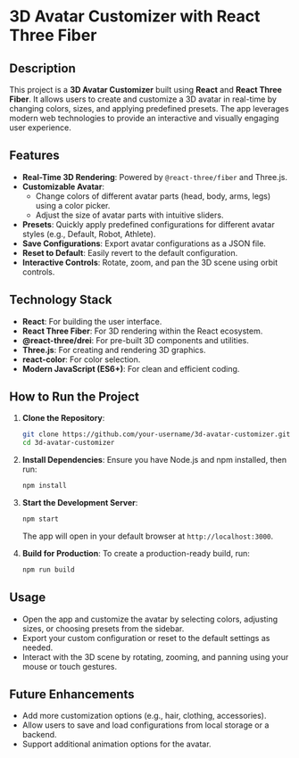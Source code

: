 # 3D Avatar Customizer with React Three Fiber

## Description

This project is a **3D Avatar Customizer** built using **React** and **React Three Fiber**. It allows users to create and customize a 3D avatar in real-time by changing colors, sizes, and applying predefined presets. The app leverages modern web technologies to provide an interactive and visually engaging user experience.

## Features

- **Real-Time 3D Rendering**: Powered by `@react-three/fiber` and Three.js.
- **Customizable Avatar**: 
  - Change colors of different avatar parts (head, body, arms, legs) using a color picker.
  - Adjust the size of avatar parts with intuitive sliders.
- **Presets**: Quickly apply predefined configurations for different avatar styles (e.g., Default, Robot, Athlete).
- **Save Configurations**: Export avatar configurations as a JSON file.
- **Reset to Default**: Easily revert to the default configuration.
- **Interactive Controls**: Rotate, zoom, and pan the 3D scene using orbit controls.

## Technology Stack

- **React**: For building the user interface.
- **React Three Fiber**: For 3D rendering within the React ecosystem.
- **@react-three/drei**: For pre-built 3D components and utilities.
- **Three.js**: For creating and rendering 3D graphics.
- **react-color**: For color selection.
- **Modern JavaScript (ES6+)**: For clean and efficient coding.

## How to Run the Project

1. **Clone the Repository**:
   ```bash
   git clone https://github.com/your-username/3d-avatar-customizer.git
   cd 3d-avatar-customizer
   ```

2. **Install Dependencies**:
   Ensure you have Node.js and npm installed, then run:
   ```bash
   npm install
   ```

3. **Start the Development Server**:
   ```bash
   npm start
   ```
   The app will open in your default browser at `http://localhost:3000`.

4. **Build for Production**:
   To create a production-ready build, run:
   ```bash
   npm run build
   ```

## Usage

- Open the app and customize the avatar by selecting colors, adjusting sizes, or choosing presets from the sidebar.
- Export your custom configuration or reset to the default settings as needed.
- Interact with the 3D scene by rotating, zooming, and panning using your mouse or touch gestures.

## Future Enhancements

- Add more customization options (e.g., hair, clothing, accessories).
- Allow users to save and load configurations from local storage or a backend.
- Support additional animation options for the avatar.
